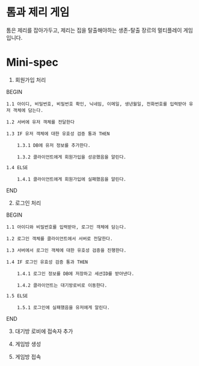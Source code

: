 # 톰과 제리 게임
톰은 제리를 잡아가두고, 제리는 집을 탈출해야하는 생존-탈출 장르의 멀티플레이 게임입니다.

# Mini-spec

1. 회원가입 처리

BEGIN
  
    1.1 아이디, 비밀번호, 비밀번호 확인, 닉네임, 이메일, 생년월일, 전화번호를 입력받아 유저 객체에 담는다.
   
    1.2 서버에 유저 객체를 전달한다
  
    1.3 IF 유저 객체에 대한 유효성 검증 통과 THEN
   
        1.3.1 DB에 유저 정보를 추가한다.
 
        1.3.2 클라이언트에게 회원가입을 성공했음을 알린다.
  
    1.4 ELSE
 
        1.4.1 클라이언트에게 회원가입에 실패했음을 알린다.

END



2. 로그인 처리

BEGIN

    1.1 아이디와 비밀번호를 입력받아, 로그인 객체에 담는다.
    
    1.2 로그인 객체를 클라이언트에서 서버로 전달한다.
    
    1.3 서버에서 로그인 객체에 대한 유호성 검증을 진행한다.
    
    1.4 IF 로그인 유효성 검증 통과 THEN
    
        1.4.1 로그인 정보를 DB에 저장하고 세션ID를 받아낸다.
        
        1.4.2 클라이언트는 대기방로비로 이동한다.
        
    1.5 ELSE
    
        1.5.1 로그인에 실패했음을 유저에게 알린다.
        
END

3. 대기방 로비에 접속자 추가

4. 게임방 생성

5. 게임방 접속